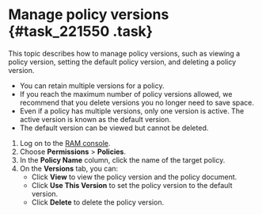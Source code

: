 # Manage policy versions {#task_221550 .task}

This topic describes how to manage policy versions, such as viewing a policy version, setting the default policy version, and deleting a policy version.

-   You can retain multiple versions for a policy.
-   If you reach the maximum number of policy versions allowed, we recommend that you delete versions you no longer need to save space.
-   Even if a policy has multiple versions, only one version is active. The active version is known as the default version.
-   The default version can be viewed but cannot be deleted.

1.  Log on to the [RAM console](https://partners-intl.console.aliyun.com/#/ram).
2.  Choose **Permissions** \> **Policies**.
3.  In the **Policy Name** column, click the name of the target policy.
4.  On the **Versions** tab, you can: 
    -   Click **View** to view the policy version and the policy document.
    -   Click **Use This Version** to set the policy version to the default version.
    -   Click **Delete** to delete the policy version.

